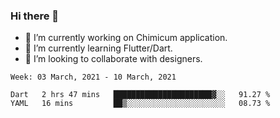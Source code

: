 ### Hi there 👋

<!--
**devcat37/devcat37** is a ✨ _special_ ✨ repository because its `README.md` (this file) appears on your GitHub profile.-->


- 🔭 I’m currently working on Chimicum application.
- 🌱 I’m currently learning Flutter/Dart.
- 👯 I’m looking to collaborate with designers.
<!-- - 🤔 I’m looking for help with ... -->

<!--START_SECTION:waka-->
```text
Week: 03 March, 2021 - 10 March, 2021

Dart   2 hrs 47 mins   ██████████████████████▓░░   91.27 % 
YAML   16 mins         ██▒░░░░░░░░░░░░░░░░░░░░░░   08.73 % 
```
<!--END_SECTION:waka-->
